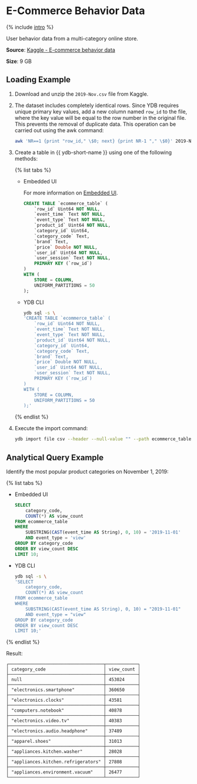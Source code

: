 # E-Commerce Behavior Data

{% include [intro](_includes/intro.md) %}

User behavior data from a multi-category online store.

**Source**: [Kaggle - E-commerce behavior data](https://www.kaggle.com/datasets/mkechinov/ecommerce-behavior-data-from-multi-category-store/data)

**Size**: 9 GB

## Loading Example

1. Download and unzip the `2019-Nov.csv` file from Kaggle.

2. The dataset includes completely identical rows. Since YDB requires unique primary key values, add a new column named `row_id` to the file, where the key value will be equal to the row number in the original file. This prevents the removal of duplicate data. This operation can be carried out using the awk command:

    ```bash
    awk 'NR==1 {print "row_id," \$0; next} {print NR-1 "," \$0}' 2019-Nov.csv > temp.csv && mv temp.csv 2019-Nov.csv
    ```

3. Create a table in {{ ydb-short-name }} using one of the following methods:

    {% list tabs %}

    - Embedded UI

      For more information on [Embedded UI](../../reference/embedded-ui/ydb-monitoring).

      ```sql
      CREATE TABLE `ecommerce_table` (
          `row_id` Uint64 NOT NULL,
          `event_time` Text NOT NULL,
          `event_type` Text NOT NULL,
          `product_id` Uint64 NOT NULL,
          `category_id` Uint64,
          `category_code` Text,
          `brand` Text,
          `price` Double NOT NULL,
          `user_id` Uint64 NOT NULL,
          `user_session` Text NOT NULL,
          PRIMARY KEY (`row_id`)
      )
      WITH (
          STORE = COLUMN,
          UNIFORM_PARTITIONS = 50
      );
      ```

    - YDB CLI

      ```bash
      ydb sql -s \
      'CREATE TABLE `ecommerce_table` (
          `row_id` Uint64 NOT NULL,
          `event_time` Text NOT NULL,
          `event_type` Text NOT NULL,
          `product_id` Uint64 NOT NULL,
          `category_id` Uint64,
          `category_code` Text,
          `brand` Text,
          `price` Double NOT NULL,
          `user_id` Uint64 NOT NULL,
          `user_session` Text NOT NULL,
          PRIMARY KEY (`row_id`)
      )
      WITH (
          STORE = COLUMN,
          UNIFORM_PARTITIONS = 50
      );'
      ```

    {% endlist %}

4. Execute the import command:

    ```bash
    ydb import file csv --header --null-value "" --path ecommerce_table 2019-Nov.csv
    ```

## Analytical Query Example

Identify the most popular product categories on November 1, 2019:

{% list tabs %}

- Embedded UI

  ```sql
  SELECT
      category_code,
      COUNT(*) AS view_count
  FROM ecommerce_table
  WHERE
      SUBSTRING(CAST(event_time AS String), 0, 10) = '2019-11-01'
      AND event_type = 'view'
  GROUP BY category_code
  ORDER BY view_count DESC
  LIMIT 10;
  ```

- YDB CLI

  ```bash
  ydb sql -s \
  'SELECT
      category_code,
      COUNT(*) AS view_count
  FROM ecommerce_table
  WHERE
      SUBSTRING(CAST(event_time AS String), 0, 10) = "2019-11-01"
      AND event_type = "view"
  GROUP BY category_code
  ORDER BY view_count DESC
  LIMIT 10;'
  ```

{% endlist %}

Result:

```raw
┌────────────────────────────────────┬────────────┐
│ category_code                      │ view_count │
├────────────────────────────────────┼────────────┤
│ null                               │ 453024     │
├────────────────────────────────────┼────────────┤
│ "electronics.smartphone"           │ 360650     │
├────────────────────────────────────┼────────────┤
│ "electronics.clocks"               │ 43581      │
├────────────────────────────────────┼────────────┤
│ "computers.notebook"               │ 40878      │
├────────────────────────────────────┼────────────┤
│ "electronics.video.tv"             │ 40383      │
├────────────────────────────────────┼────────────┤
│ "electronics.audio.headphone"      │ 37489      │
├────────────────────────────────────┼────────────┤
│ "apparel.shoes"                    │ 31013      │
├────────────────────────────────────┼────────────┤
│ "appliances.kitchen.washer"        │ 28028      │
├────────────────────────────────────┼────────────┤
│ "appliances.kitchen.refrigerators" │ 27808      │
├────────────────────────────────────┼────────────┤
│ "appliances.environment.vacuum"    │ 26477      │
└────────────────────────────────────┴────────────┘
```